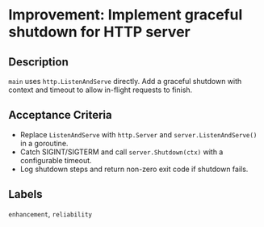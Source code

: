 # Improvement: Implement graceful shutdown for HTTP server

## Description
`main` uses `http.ListenAndServe` directly. Add a graceful shutdown with context and timeout to allow in-flight requests to finish.

## Acceptance Criteria
- Replace `ListenAndServe` with `http.Server` and `server.ListenAndServe()` in a goroutine.
- Catch SIGINT/SIGTERM and call `server.Shutdown(ctx)` with a configurable timeout.
- Log shutdown steps and return non-zero exit code if shutdown fails.

## Labels
`enhancement`, `reliability`

